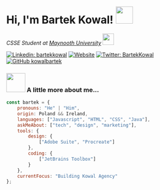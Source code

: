 <h1> 
    Hi, I'm Bartek Kowal!
    <img src="https://media.giphy.com/media/SwRilQkg9hpeM/giphy.gif" height="45">
</h1>
<p>
    <em>CSSE Student at 
        <a href="https://www.maynoothuniversity.ie/">Maynooth University</a>
        <img src="https://user-images.githubusercontent.com/93825166/171669917-ba967de8-206a-4913-995a-13f169abd86b.gif" height="30">
    </em>
</p>

[![Linkedin: bartekkowal](https://img.shields.io/badge/-bartekkowal-blue?style=flat-square&logo=Linkedin&logoColor=white&link=https://www.linkedin.com/in/bartek-kowal/)](https://www.linkedin.com/in/bartek-kowal/)
[![Website](https://img.shields.io/badge/Website-46a2f1.svg?&style=flat-square&logo=Google-Chrome&logoColor=white&link=https://kowal.agency/)](https://kowal.agency/)
[![Twitter: BartekKowal](https://img.shields.io/twitter/follow/BartekKowaI?style=social)](https://twitter.com/KowalBartek)
[![GitHub kowalbartek](https://img.shields.io/github/followers/kowalbartek?label=follow&style=social)](https://github.com/kowalbartek)


### <img src="https://media.giphy.com/media/VgCDAzcKvsR6OM0uWg/giphy.gif" width="50"> A little more about me...  

``` javascript
const bartek = {
    pronouns: "He" | "Him",
    origin: Poland && Ireland,
    languages: ["Javascript", "HTML", "CSS", "Java"],
    askMeAbout: ["tech", "design", "marketing"],
    tools: {
        design: {
            ["Adobe Suite", "Procreate"]
        },
        coding: {
            ["JetBrains Toolbox"]
        }
    },
    currentFocus: "Building Kowal Agency"
};
```
